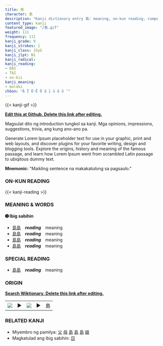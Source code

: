 ```yaml
---
title: 島
character: 島
description: "Kanji dictionary entry 島: meaning, on-kun reading, compounds, origin, related kanji"
content_type: kanji
featured_image: "/島.gif"
weight: 111
frequency: 111
kanji_grade: 9
kanji_strokes: 1
kanji_class: Jōyō
kanji_jlpt: N1
kanji_radical: 
kanji_reading: 
- DAI
- TAI
- oo-kii
kanji_meaning:
- malaki
chōon: "Ā Ī Ū Ē Ō ā ī ū ē ō ’"
---
```

[//]: # (Don't edit the line below. Kanji animated GIF code is automatically generated.)
{{< kanji-gif >}}

[//]: # (Edit below this line.)

**[Edit this at Github. Delete this link after editing.](https://github.com/tim0g/tim/tree/main/content/kanji/島/index.md)**

Magsulat dito ng introduction tungkol sa kanji. Mga opinions, impressions, suggestions, trivia, ang kung ano-ano pa.

Generate Lorem Ipsum placeholder text for use in your graphic, print and web layouts, and discover plugins for your favorite writing, design and blogging tools. Explore the origins, history and meaning of the famous passage, and learn how Lorem Ipsum went from scrambled Latin passage to ubiqitous dummy text.
 
**Mnemonic:** "Maikling sentence na makakatulong sa pagsaulo."

### ON-KUN READING

[//]: # (Don't edit the line below. ON-KUN READING code is automatically generated.)
{{< kanji-reading >}}

### MEANING & WORDS

#### ➊ **Ibig sabihin**
  - [島](../島)[島](../島)　***reading***　meaning
  - [島](../島)[島](../島)　***reading***　meaning
  - [島](../島)[島](../島)　***reading***　meaning
  - [島](../島)[島](../島)　***reading***　meaning

### SPECIAL READING
  - [島](../島)[島](../島)　***reading***　meaning

### ORIGIN

**[Search Wiktionary. Delete this link after editing.](https://wiktionary.org/wiki/島)**
<table class="kanji-table"><tr><td>
<img src="60px-島-bronze.svg.png">
</td><td>▶</td><td>
<img src="60px-島-oracle.svg.png">
</td><td>▶</td>
<td class="kanji-origin">島</td>
</tr></table>

### RELATED KANJI
- Miyembro ng pamilya: [父](../父) [母](../母) [島](../島) [島](../島) [島](../島) [娘](../娘)
- Magkatulad ang ibig sabihin: [日](../日)
